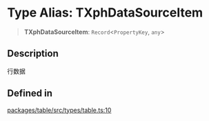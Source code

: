 # Type Alias: TXphDataSourceItem

> **TXphDataSourceItem**: `Record`\<`PropertyKey`, `any`\>

## Description

行数据

## Defined in

[packages/table/src/types/table.ts:10](https://github.com/XiaoPiHong/xph-crud/blob/df4afa60d65704448cd1781ed35689440e3aa7c3/packages/table/src/types/table.ts#L10)
